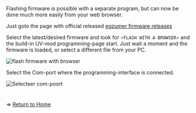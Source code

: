 Flashing firmware is possible with a separate program, but can now be done much more easily from your web browser.

Just goto the page with official released [egzumer firmware releases](https://github.com/egzumer/uv-k5-firmware-custom/releases)

Select the latest/desired firmware and look for 
 `🗲FLASH WITH A BROWSER🗲`
and the build-in UV-mod programming-page start.
Just wait a moment and the firmware is loaded, or select a different file from your PC. 

![flash firmware with browser](https://github.com/egzumer/uv-k5-firmware-custom/assets/148579604/c24ea880-cecd-4477-b89c-7988f61d5e15)

Select the Com-port where the programming-interface is connected.

![Selecteer com-poort](https://github.com/egzumer/uv-k5-firmware-custom/assets/148579604/0b663992-2abc-4504-ae3b-6e3e2b55d5e6)


#
=> [Return to Home](https://github.com/egzumer/uv-k5-firmware-custom/wiki)




